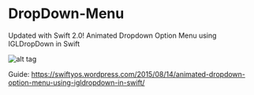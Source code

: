 # DropDown-Menu
Updated with Swift 2.0!
Animated Dropdown Option Menu using IGLDropDown in Swift


![alt tag](https://swiftyos.files.wordpress.com/2015/08/screen-shot-2015-08-14-at-9-53-14-pm.png?w=343&h=613)

Guide: https://swiftyos.wordpress.com/2015/08/14/animated-dropdown-option-menu-using-igldropdown-in-swift/
